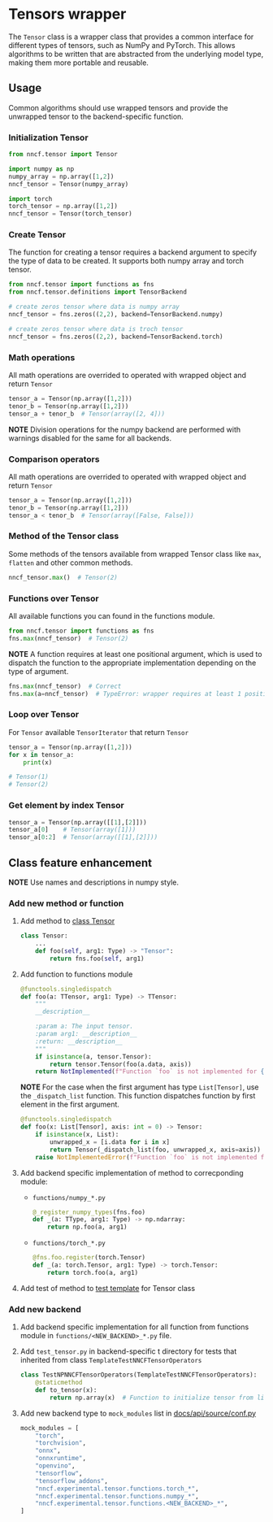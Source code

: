 # Tensors wrapper

The `Tensor` class is a wrapper class that provides a common interface for different types of tensors,
such as NumPy and PyTorch. This allows algorithms to be written that are abstracted from the underlying model type,
making them more portable and reusable.

## Usage

Common algorithms should use wrapped tensors and provide the unwrapped tensor to the backend-specific function.

### Initialization Tensor

```python
from nncf.tensor import Tensor

import numpy as np
numpy_array = np.array([1,2])
nncf_tensor = Tensor(numpy_array)

import torch
torch_tensor = np.array([1,2])
nncf_tensor = Tensor(torch_tensor)
```

### Create Tensor

The function for creating a tensor requires a backend argument to specify the type of data to be created. It supports both numpy array and torch tensor.

```python
from nncf.tensor import functions as fns
from nncf.tensor.definitions import TensorBackend

# create zeros tensor where data is numpy array
nncf_tensor = fns.zeros((2,2), backend=TensorBackend.numpy)

# create zeros tensor where data is troch tensor
nncf_tensor = fns.zeros((2,2), backend=TensorBackend.torch)
```

### Math operations

All math operations are overrided to operated with wrapped object and return `Tensor`

```python
tensor_a = Tensor(np.array([1,2]))
tenor_b = Tensor(np.array([1,2]))
tensor_a + tenor_b  # Tensor(array([2, 4]))
```

**NOTE** Division operations for the numpy backend are performed with warnings disabled for the same for all backends.

### Comparison operators

All math operations are overrided to operated with wrapped object and return `Tensor`

```python
tensor_a = Tensor(np.array([1,2]))
tenor_b = Tensor(np.array([1,2]))
tensor_a < tenor_b  # Tensor(array([False, False]))
```

### Method of the Tensor class

Some methods of the tensors available from wrapped Tensor class like `max`, `flatten` and other common methods.

```python
nncf_tensor.max()  # Tensor(2)
```

### Functions over Tensor

All available functions you can found in the functions module.

```python
from nncf.tensor import functions as fns
fns.max(nncf_tensor)  # Tensor(2)
```

**NOTE** A function requires at least one positional argument, which is used to dispatch the function
to the appropriate implementation depending on the type of argument.

```python
fns.max(nncf_tensor)  # Correct
fns.max(a=nncf_tensor)  # TypeError: wrapper requires at least 1 positional argument
```

### Loop over Tensor

For `Tensor` available `TensorIterator` that return `Tensor`

```python
tensor_a = Tensor(np.array([1,2]))
for x in tensor_a:
    print(x)

# Tensor(1)
# Tensor(2)
```

### Get element by index Tensor

```python
tensor_a = Tensor(np.array([[1],[2]]))
tensor_a[0]    # Tensor(array([1]))
tensor_a[0:2]  # Tensor(array([[1],[2]]))
```

## Class feature enhancement

**NOTE** Use names and descriptions in numpy style.

### Add new method or function

1. Add method to [class Tensor](tensor.py)

    ```python
    class Tensor:
        ...
        def foo(self, arg1: Type) -> "Tensor":
            return fns.foo(self, arg1)
    ```

2. Add function to functions module

    ```python
    @functools.singledispatch
    def foo(a: TTensor, arg1: Type) -> TTensor:
        """
        __description__

        :param a: The input tensor.
        :param arg1: __description__
        :return: __description__
        """
        if isinstance(a, tensor.Tensor):
            return tensor.Tensor(foo(a.data, axis))
        return NotImplemented(f"Function `foo` is not implemented for {type(a)}")
    ```

    **NOTE** For the case when the first argument has type `List[Tensor]`, use the `_dispatch_list` function. This function dispatches function by first element in the first argument.

    ```python
    @functools.singledispatch
    def foo(x: List[Tensor], axis: int = 0) -> Tensor:
        if isinstance(x, List):
            unwrapped_x = [i.data for i in x]
            return Tensor(_dispatch_list(foo, unwrapped_x, axis=axis))
        raise NotImplementedError(f"Function `foo` is not implemented for {type(x)}")
    ```

3. Add backend specific implementation of method to correcponding module:

    - `functions/numpy_*.py`

        ```python
        @_register_numpy_types(fns.foo)
        def _(a: TType, arg1: Type) -> np.ndarray:
            return np.foo(a, arg1)
        ```

    - `functions/torch_*.py`

        ```python
        @fns.foo.register(torch.Tensor)
        def _(a: torch.Tensor, arg1: Type) -> torch.Tensor:
            return torch.foo(a, arg1)
        ```

4. Add test of method to [test template](../../../tests/shared/test_templates/template_test_nncf_tensor.py) for Tensor class

### Add new backend

1. Add backend specific implementation for all function from functions module in `functions/<NEW_BACKEND>_*.py` file.

2. Add `test_tensor.py` in backend-specific t directory for tests that inherited from class `TemplateTestNNCFTensorOperators`

    ```python
    class TestNPNNCFTensorOperators(TemplateTestNNCFTensorOperators):
        @staticmethod
        def to_tensor(x):
            return np.array(x)  # Function to initialize tensor from list
    ```

3. Add new backend type to `mock_modules` list in [docs/api/source/conf.py](https://github.com/openvinotoolkit/nncf/blob/develop/docs/api/source/conf.py#L131)

    ```python
    mock_modules = [
        "torch",
        "torchvision",
        "onnx",
        "onnxruntime",
        "openvino",
        "tensorflow",
        "tensorflow_addons",
        "nncf.experimental.tensor.functions.torch_*",
        "nncf.experimental.tensor.functions.numpy_*",
        "nncf.experimental.tensor.functions.<NEW_BACKEND>_*",
    ]
    ```
